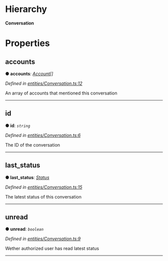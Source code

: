 

# Hierarchy

**Conversation**

# Properties

<a id="accounts"></a>

##  accounts

**● accounts**: *[Account](_entities_account_.account.md)[]*

*Defined in [entities/Conversation.ts:12](https://github.com/lagunehq/core/blob/daa242c/src/entities/Conversation.ts#L12)*

An array of accounts that mentioned this conversation

___
<a id="id"></a>

##  id

**● id**: *`string`*

*Defined in [entities/Conversation.ts:6](https://github.com/lagunehq/core/blob/daa242c/src/entities/Conversation.ts#L6)*

The ID of the conversation

___
<a id="last_status"></a>

##  last_status

**● last_status**: *[Status](_entities_status_.status.md)*

*Defined in [entities/Conversation.ts:15](https://github.com/lagunehq/core/blob/daa242c/src/entities/Conversation.ts#L15)*

The latest status of this conversation

___
<a id="unread"></a>

##  unread

**● unread**: *`boolean`*

*Defined in [entities/Conversation.ts:9](https://github.com/lagunehq/core/blob/daa242c/src/entities/Conversation.ts#L9)*

Wether authorized user has read latest status

___

